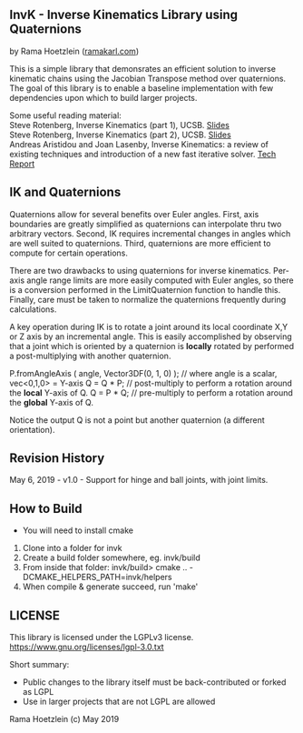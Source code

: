 

InvK - Inverse Kinematics Library using Quaternions
------------------------------------------------

by Rama Hoetzlein ([ramakarl.com](http://ramakarl.com))

This is a simple library that demonsrates an efficient solution to
inverse kinematic chains using the Jacobian Transpose method over
quaternions. The goal of this library is to enable a baseline 
implementation with few dependencies upon which to build larger projects.

Some useful reading material:
<br>
Steve Rotenberg, Inverse Kinematics (part 1), UCSB. [Slides](https://cseweb.ucsd.edu/classes/wi17/cse169-a/slides/CSE169_08.pdf)<br>
Steve Rotenberg, Inverse Kinematics (part 2), UCSB. [Slides](https://cseweb.ucsd.edu/classes/wi17/cse169-a/slides/CSE169_09.pdf)<br>
Andreas Aristidou and Joan Lasenby, Inverse Kinematics: a review of existing techniques and introduction of a new fast iterative solver. [Tech Report](http://www.andreasaristidou.com/publications/papers/CUEDF-INFENG,%20TR-632.pdf)<br>

IK and Quaternions
------------------
Quaternions allow for several benefits over Euler angles. First, axis boundaries are greatly simplified as quaternions can interpolate thru two arbitrary vectors. Second, IK requires incremental changes in angles which are well suited to quaternions. Third, quaternions are more efficient to compute for certain operations.

There are two drawbacks to using quaternions for inverse kinematics. Per-axis angle range limits are more easily computed with Euler angles, so there is a conversion performed in the LimitQuaternion function to handle this. Finally, care must be taken to normalize the quaternions frequently during calculations. 

A key operation during IK is to rotate a joint around its local coordinate X,Y or Z axis by an incremental angle. This is easily accomplished by observing that a joint which is oriented by a quaternion is **locally** rotated by performed a post-multiplying with another quaternion.

P.fromAngleAxis ( angle, Vector3DF(0, 1, 0) );    // where angle is a scalar, vec<0,1,0> = Y-axis
Q = Q * P;         // post-multiply to perform a rotation around the **local** Y-axis of Q.
Q = P * Q;         // pre-multiply to perform a rotation around the **global** Y-axis of Q.

Notice the output Q is not a point but another quaternion (a different orientation).


Revision History
--------
May 6, 2019 - v1.0 - Support for hinge and ball joints, with joint limits. 

How to Build
-------
* You will need to install cmake
1. Clone into a folder for invk
2. Create a build folder somewhere, eg. invk/build
3. From inside that folder: invk/build> cmake .. -DCMAKE_HELPERS_PATH=invk/helpers
4. When compile & generate succeed, run 'make'

LICENSE
-------
This library is licensed under the LGPLv3 license.
  https://www.gnu.org/licenses/lgpl-3.0.txt

Short summary:
- Public changes to the library itself must be back-contributed or forked as LGPL
- Use in larger projects that are not LGPL are allowed

Rama Hoetzlein (c) May 2019
